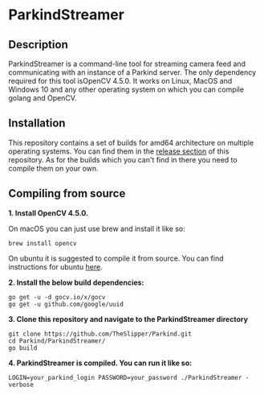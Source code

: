 # ParkindStreamer

## Description

ParkindStreamer is a command-line tool for streaming camera feed and communicating with an instance of a Parkind server. The only dependency required for this tool isOpenCV 4.5.0. It works on Linux, MacOS and Windows 10 and any other operating system on which you can compile golang and OpenCV. 

## Installation

This repository contains a set of builds for amd64 architecture on multiple operating systems. You can find them in the [release section](https://github.com/TheSlipper/Parkind/releases) of this repository. As for the builds which you can't find in there you need to compile them on your own.

## Compiling from source

**1. Install OpenCV 4.5.0.** 

On macOS you can just use brew and install it like so:
```
brew install opencv
```
On ubuntu it is suggested to compile it from source. You can find instructions for ubuntu [here](https://www.samontab.com/web/2020/11/installing-opencv-4-5-0-in-ubuntu-20-04-lts/).

**2. Install the below build dependencies:**
```
go get -u -d gocv.io/x/gocv
go get -u github.com/google/uuid
```

**3. Clone this repository and navigate to the ParkindStreamer directory**
```
git clone https://github.com/TheSlipper/Parkind.git
cd Parkind/ParkindStreamer/
go build
```

**4. ParkindStreamer is compiled. You can run it like so:**
```
LOGIN=your_parkind_login PASSWORD=your_password ./ParkindStreamer -verbose
```
